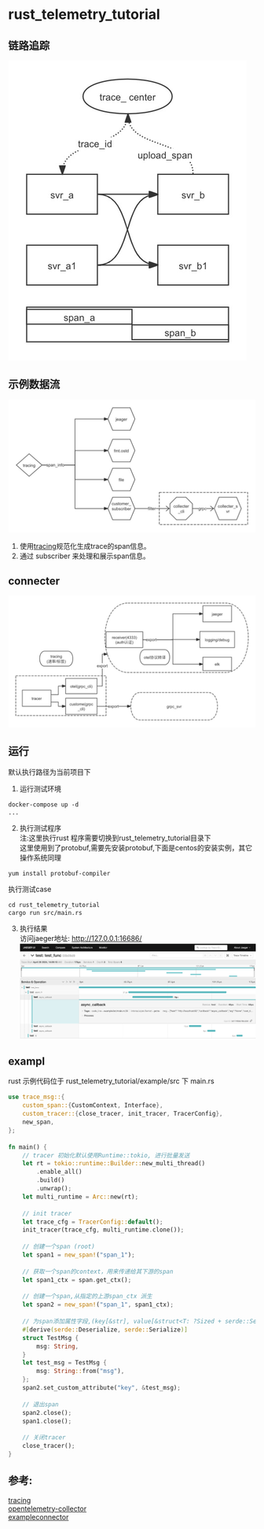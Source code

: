 # rust_telemetry_tutorial

## 链路追踪
![](./doc/trace.jpg)

## 示例数据流
![](./doc/tracing.jpg)
1. 使用[tracing](https://github.com/tokio-rs/tracing)规范化生成trace的span信息。 
2. 通过 subscriber 来处理和展示span信息。

## connecter
![](./doc/connecter.jpg)

## 运行
默认执行路径为当前项目下
1. 运行测试环境
```shell
docker-compose up -d
...
```
2. 执行测试程序  
注:这里执行rust 程序需要切换到rust_telemetry_tutorial目录下  
这里使用到了protobuf,需要先安装protobuf,下面是centos的安装实例，其它操作系统同理
```shell 
yum install protobuf-compiler
```
执行测试case  
```shell
cd rust_telemetry_tutorial
cargo run src/main.rs
```
3. 执行结果  
访问jaeger地址: http://127.0.0.1:16686/
![](./doc/result.png)

## exampl
rust 示例代码位于 rust_telemetry_tutorial/example/src 下 main.rs
```rust 
use trace_msg::{
    custom_span::{CustomContext, Interface},
    custom_tracer::{close_tracer, init_tracer, TracerConfig},
    new_span,
};

fn main() {
    // tracer 初始化默认使用Runtime::tokio, 进行批量发送
    let rt = tokio::runtime::Builder::new_multi_thread()
        .enable_all()
        .build()
        .unwrap();
    let multi_runtime = Arc::new(rt);

    // init tracer
    let trace_cfg = TracerConfig::default();
    init_tracer(trace_cfg, multi_runtime.clone());

    // 创建一个span (root)
    let span1 = new_span!("span_1");

    // 获取一个span的context，用来传递给其下游的span
    let span1_ctx = span.get_ctx();

    // 创建一个span,从指定的上游span_ctx 派生
    let span2 = new_span!("span_1", span1_ctx);

    // 为span添加属性字段,(key[&str], value[&struct<T: ?Sized + serde::Serialize>])
    #[derive(serde::Deserialize, serde::Serialize)]
    struct TestMsg {
        msg: String,
    }
    let test_msg = TestMsg {
        msg: String::from("msg"),
    };
    span2.set_custom_attribute("key", &test_msg);

    // 退出span
    span2.close();
    span1.close();

    // 关闭tracer
    close_tracer();
}
```

## 参考:  
[tracing](https://github.com/tokio-rs/tracing)  
[opentelemetry-collector](https://github.com/open-telemetry/opentelemetry-collector)  
[exampleconnector](https://github.com/gord02/exampleconnector)